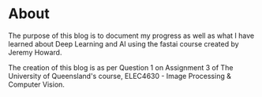 # About

The purpose of this blog is to document my progress as well as what I have learned about Deep Learning and AI using the fastai course created by Jeremy Howard.

The creation of this blog is as per Question 1 on Assignment 3 of The University of Queensland's course, ELEC4630 - Image Processing & Computer Vision.

